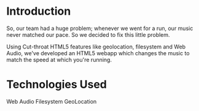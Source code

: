 # Introduction

So, our team had a huge problem; whenever we went for a run, our music never matched our pace. So we decided to fix this little problem.

Using Cut-throat HTML5 features like geolocation, filesystem and Web Audio, we've developed an HTML5 webapp which changes the music to match the speed at which you're running.

# Technologies Used

Web Audio
Filesystem
GeoLocation

